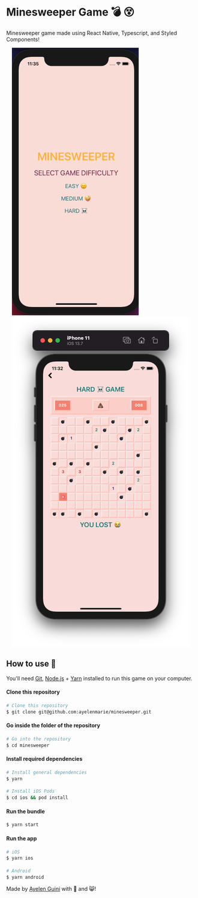 # Minesweeper Game 💣 😵

Minesweeper game made using React Native, Typescript, and Styled Components!

<img src="minesweeper.gif" alt="minesweeper" style="margin-left: 15px;" />

<img src="minesweeper3.png" alt="minesweeper" style="margin-left: 15px;" />

## How to use 💯

You'll need [Git](https://git-scm.com), [Node.js](https://nodejs.org) + [Yarn](https://yarnpkg.com/) installed to run this game on your computer.

#### Clone this repository

```bash
# Clone this repository
$ git clone git@github.com:ayelenmarie/minesweeper.git
```

#### Go inside the folder of the repository

```bash
# Go into the repository
$ cd minesweeper
```

#### Install required dependencies

```bash
# Install general dependencies
$ yarn

# Install iOS Pods
$ cd ios && pod install
```

#### Run the bundle

```bash
$ yarn start
```

#### Run the app

```bash
# iOS
$ yarn ios

# Android
$ yarn android
```

Made by [Ayelen Guini](https://www.linkedin.com/in/ayelenmarie/) with 💛  and 😸!
